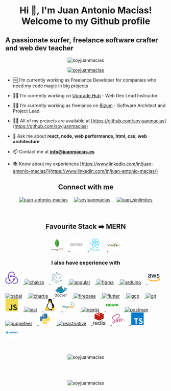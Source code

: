 <h1 align="center">Hi 🦄, I'm Juan Antonio Macías! Welcome to my Github profile</h1>
<h2 align="left">A passionate surfer, freelance software crafter and web dev teacher</h2>

<p align="center"> <img src="https://komarev.com/ghpvc/?username=soyjuanmacias&label=Profile%20views&color=blueviolet&style=for-the-badge" alt="soyjuanmacias" /> </p>

<p align="center"> <a href="https://github.com/soyjuanmacias"><img src="https://github-profile-trophy.vercel.app/?username=soyjuanmacias&column=4&row=2&theme=dracula" alt="soyjuanmacias" /></a> </p>


-   🆓 I’m currently working as Freelance Developer for companies who need my code magic in big projects

-   🧑‍🏫 I’m currently working on [Upgrade Hub](https://www.upgrade-hub.com) - Web Dev Lead Instructor

-   👨‍💻 I’m currently working as freelance on [Bizum](https://github.com/Bizum) - Software Architect and Project Lead

-   👨‍💻 All of my projects are available at [https://github.com/soyjuanmacias](https://github.com/soyjuanmacias)

-   💬 Ask me about **react, node, web performance, html, css, web architecture**

-   📫 Contact me at **info@juanmacias.es**

-   📚 Know about my experiences [https://www.linkedin.com/in/juan-antonio-macias/](https://www.linkedin.com/in/juan-antonio-macias/)

<!-- <p align="center"> <a href="https://twitter.com/soyjuanmacias" target="blank"><img src="https://img.shields.io/twitter/follow/soyjuanmacias?logo=twitter&style=for-the-badge" alt="soyjuanmacias" /></a> </p> -->


<h2 align="center">Connect with me</h2>
<p align="center">
<a href="https://linkedin.com/in/juan-antonio-macias" target="blank"><img align="center" src="https://www.vectorlogo.zone/logos/linkedin/linkedin-ar21.svg" alt="juan-antonio-macias" height="55" width="100" style="margin-right: 16px"/></a>
<a href="https://twitter.com/soyjuanmacias" target="blank"><img align="center" src="https://www.vectorlogo.zone/logos/twitter/twitter-official.svg" alt="soyjuanmacias" height="30" width="40" style="margin-right: 16px"/></a>
<a href="https://instagram.com/juan_sinlimites" target="blank"><img align="center" src="https://www.vectorlogo.zone/logos/instagram/instagram-icon.svg" alt="juan_sinlimites" height="40" width="40" /></a>
</p>
</br>
<h2 align="center">Favourite Stack ➡️ MERN</h2>
<p align="center"> 
<a href="https://www.mongodb.com/" target="_blank" rel="noreferrer"> <img src="https://raw.githubusercontent.com/devicons/devicon/master/icons/mongodb/mongodb-original-wordmark.svg" alt="mongodb" width="40" height="40" style="margin-right: 16px"/> </a> <a href="https://expressjs.com" target="_blank" rel="noreferrer"> <img src="https://raw.githubusercontent.com/devicons/devicon/master/icons/express/express-original-wordmark.svg" alt="express" width="40" height="40" style="margin-right: 16px"/> </a> <a href="https://reactjs.org/" target="_blank" rel="noreferrer"> <img src="https://raw.githubusercontent.com/devicons/devicon/master/icons/react/react-original-wordmark.svg" alt="react" width="40" height="40" style="margin-right: 16px"/> </a> <a href="https://nodejs.org" target="_blank" rel="noreferrer"> <img src="https://raw.githubusercontent.com/devicons/devicon/master/icons/nodejs/nodejs-original-wordmark.svg" alt="nodejs" width="40" height="40"/> </a>
</br>
<h3 align="center">I also have experience with</h3>
<a href="https://redux.js.org" target="_blank" rel="noreferrer"> <img src="https://raw.githubusercontent.com/devicons/devicon/master/icons/redux/redux-original.svg" alt="redux" width="40" height="40" style="margin-right: 16px" /> </a> <a href="https://chakra-ui.com/" target="_blank" rel="noreferrer"><img src="https://raw.githubusercontent.com/get-icon/geticon/master/icons/chakra-logo.svg" alt="chakra" width="100" height="40" style="margin-right: 16px" /> </a> <a href="https://www.electronjs.org" target="_blank" rel="noreferrer"> <img src="https://raw.githubusercontent.com/devicons/devicon/master/icons/electron/electron-original.svg" alt="electron" width="40" height="40" style="margin-right: 16px" /> </a><a href="https://angular.io" target="_blank" rel="noreferrer"> <img src="https://angular.io/assets/images/logos/angular/angular.svg" alt="angular" width="40" height="40" style="margin-right: 16px" /> </a> <a href="https://www.figma.com/" target="_blank" rel="noreferrer"> <img src="https://www.vectorlogo.zone/logos/figma/figma-icon.svg" alt="figma" width="40" height="40" style="margin-right: 16px" /> </a> <a href="https://www.arduino.cc/" target="_blank" rel="noreferrer"> <img src="https://cdn.worldvectorlogo.com/logos/arduino-1.svg" alt="arduino" width="40" height="40" style="margin-right: 16px" /> </a> <a href="https://aws.amazon.com" target="_blank" rel="noreferrer"> <img src="https://raw.githubusercontent.com/devicons/devicon/master/icons/amazonwebservices/amazonwebservices-original-wordmark.svg" alt="aws" width="40" height="40" style="margin-right: 16px" /> </a> <a href="https://babeljs.io/" target="_blank" rel="noreferrer"> <img src="https://www.vectorlogo.zone/logos/babeljs/babeljs-icon.svg" alt="babel" width="40" height="40" style="margin-right: 16px" /> </a> <a href="https://www.chartjs.org" target="_blank" rel="noreferrer"> <img src="https://www.chartjs.org/media/logo-title.svg" alt="chartjs" width="40" height="40" style="margin-right: 16px" /> </a> <a href="https://www.docker.com/" target="_blank" rel="noreferrer"> <img src="https://raw.githubusercontent.com/devicons/devicon/master/icons/docker/docker-original-wordmark.svg" alt="docker" width="40" height="40" style="margin-right: 16px" /> </a> <a href="https://firebase.google.com/" target="_blank" rel="noreferrer"> <img src="https://www.vectorlogo.zone/logos/firebase/firebase-icon.svg" alt="firebase" width="40" height="40" style="margin-right: 16px" /> </a> <a href="https://flutter.dev" target="_blank" rel="noreferrer"> <img src="https://www.vectorlogo.zone/logos/flutterio/flutterio-icon.svg" alt="flutter" width="40" height="40" style="margin-right: 16px" /> </a> <a href="https://cloud.google.com" target="_blank" rel="noreferrer"> <img src="https://www.vectorlogo.zone/logos/google_cloud/google_cloud-icon.svg" alt="gcp" width="40" height="40" style="margin-right: 16px" /> </a> <a href="https://git-scm.com/" target="_blank" rel="noreferrer"> <img src="https://www.vectorlogo.zone/logos/git-scm/git-scm-icon.svg" alt="git" width="40" height="40" style="margin-right: 16px" /> </a> <a href="https://developer.mozilla.org/en-US/docs/Web/JavaScript" target="_blank" rel="noreferrer"> <img src="https://raw.githubusercontent.com/devicons/devicon/master/icons/javascript/javascript-original.svg" alt="javascript" width="40" height="40" style="margin-right: 16px" /> </a> <a href="https://jestjs.io" target="_blank" rel="noreferrer"> <img src="https://www.vectorlogo.zone/logos/jestjsio/jestjsio-icon.svg" alt="jest" width="40" height="40" style="margin-right: 16px" /> </a> <a href="https://www.linux.org/" target="_blank" rel="noreferrer"> <img src="https://raw.githubusercontent.com/devicons/devicon/master/icons/linux/linux-original.svg" alt="linux" width="40" height="40" style="margin-right: 16px" /> </a> <a href="https://www.mysql.com/" target="_blank" rel="noreferrer"> <img src="https://raw.githubusercontent.com/devicons/devicon/master/icons/mysql/mysql-original-wordmark.svg" alt="mysql" width="40" height="40" style="margin-right: 16px" /> </a> <a href="https://nextjs.org/" target="_blank" rel="noreferrer"> <img src="https://cdn.worldvectorlogo.com/logos/nextjs-2.svg" alt="nextjs" width="40" height="40" style="margin-right: 16px" /> </a> <a href="https://www.nginx.com" target="_blank" rel="noreferrer"> <img src="https://raw.githubusercontent.com/devicons/devicon/master/icons/nginx/nginx-original.svg" alt="nginx" width="40" height="40" style="margin-right: 16px" /> </a> <a href="https://postman.com" target="_blank" rel="noreferrer"> <img src="https://www.vectorlogo.zone/logos/getpostman/getpostman-icon.svg" alt="postman" width="40" height="40" style="margin-right: 16px" /> </a> <a href="https://github.com/puppeteer/puppeteer" target="_blank" rel="noreferrer"> <img src="https://www.vectorlogo.zone/logos/pptrdev/pptrdev-official.svg" alt="puppeteer" width="40" height="40" style="margin-right: 16px" /> </a> <a href="https://www.python.org" target="_blank" rel="noreferrer"> <img src="https://raw.githubusercontent.com/devicons/devicon/master/icons/python/python-original.svg" alt="python" width="40" height="40" style="margin-right: 16px" /> </a>  <a href="https://reactnative.dev/" target="_blank" rel="noreferrer"> <img src="https://reactnative.dev/img/header_logo.svg" alt="reactnative" width="40" height="40" style="margin-right: 16px" /> </a> <a href="https://redis.io" target="_blank" rel="noreferrer"> <img src="https://raw.githubusercontent.com/devicons/devicon/master/icons/redis/redis-original-wordmark.svg" alt="redis" width="40" height="40" style="margin-right: 16px" /> </a> <a href="https://sass-lang.com" target="_blank" rel="noreferrer"> <img src="https://raw.githubusercontent.com/devicons/devicon/master/icons/sass/sass-original.svg" alt="sass" width="40" height="40" style="margin-right: 16px" /> </a> <a href="https://www.typescriptlang.org/" target="_blank" rel="noreferrer"> <img src="https://raw.githubusercontent.com/devicons/devicon/master/icons/typescript/typescript-original.svg" alt="typescript" width="40" height="40" style="margin-right: 16px" /> </a> <a href="https://webpack.js.org" target="_blank" rel="noreferrer"> <img src="https://raw.githubusercontent.com/devicons/devicon/d00d0969292a6569d45b06d3f350f463a0107b0d/icons/webpack/webpack-original-wordmark.svg" alt="webpack" width="40" height="40" style="margin-right: 16px" /> </a> </p>
</br>
<p align="center"><img align="center" src="https://github-readme-stats.vercel.app/api/top-langs?username=soyjuanmacias&show_icons=true&locale=en&layout=compact" alt="soyjuanmacias" /></p>
</br>
<!-- <p align="center">&nbsp;<img align="center" src="https://github-readme-stats.vercel.app/api?username=soyjuanmacias&show_icons=true&locale=en" alt="soyjuanmacias" /></p> -->
</br>
<p align="center"><img align="center" src="https://github-readme-streak-stats.herokuapp.com/?user=soyjuanmacias&" alt="soyjuanmacias" /></p>
